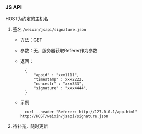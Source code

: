 ### JS API
HOST为约定的主机名

1. 签名 `/weixin/jsapi/signature.json`
	* 方法：GET
	* 参数：无，服务器获取Referer作为参数
	* 返回：
			
			{
				"appid" : "xxx1111",
				"timestamp" : xxx2222,
				"noncestr" : "xxx333",
				"signature" : "xxx4444",
			}
	* 示例
		
			curl --header "Referer: http://127.0.0.1/app.html" http://HOST/weixin/jsapi/signature.json
			
2. 待补充，随时更新